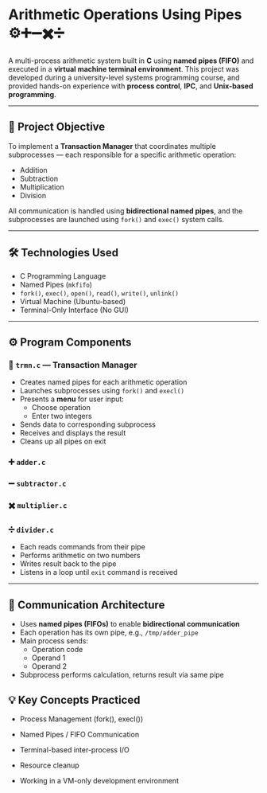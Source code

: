 # Arithmetic Operations Using Pipes ⚙️➕➖✖️➗

A multi-process arithmetic system built in **C** using **named pipes (FIFO)** and executed in a **virtual machine terminal environment**. This project was developed during a university-level systems programming course, and provided hands-on experience with **process control**, **IPC**, and **Unix-based programming**.

---

## 🎯 Project Objective

To implement a **Transaction Manager** that coordinates multiple subprocesses — each responsible for a specific arithmetic operation:
- Addition
- Subtraction
- Multiplication
- Division

All communication is handled using **bidirectional named pipes**, and the subprocesses are launched using `fork()` and `exec()` system calls.

---

## 🛠 Technologies Used

- C Programming Language
- Named Pipes (`mkfifo`)
- `fork()`, `exec()`, `open()`, `read()`, `write()`, `unlink()`
- Virtual Machine (Ubuntu-based)
- Terminal-Only Interface (No GUI)

---

## ⚙️ Program Components

### 🧠 `trmn.c` — Transaction Manager
- Creates named pipes for each arithmetic operation
- Launches subprocesses using `fork()` and `execl()`
- Presents a **menu** for user input:
  - Choose operation
  - Enter two integers
- Sends data to corresponding subprocess
- Receives and displays the result
- Cleans up all pipes on exit

### ➕ `adder.c`
### ➖ `subtractor.c`
### ✖️ `multiplier.c`
### ➗ `divider.c`
- Each reads commands from their pipe
- Performs arithmetic on two numbers
- Writes result back to the pipe
- Listens in a loop until `exit` command is received

---

## 🔄 Communication Architecture

- Uses **named pipes (FIFOs)** to enable **bidirectional communication**
- Each operation has its own pipe, e.g., `/tmp/adder_pipe`
- Main process sends:
  - Operation code
  - Operand 1
  - Operand 2
- Subprocess performs calculation, returns result via same pipe
## 💡 Key Concepts Practiced
- Process Management (fork(), execl())

- Named Pipes / FIFO Communication

- Terminal-based inter-process I/O

- Resource cleanup

- Working in a VM-only development environment
